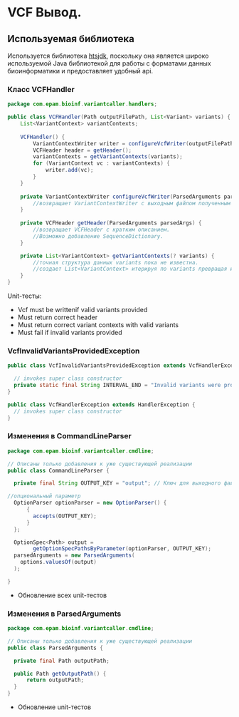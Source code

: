 # VCF Вывод.
## Используемая библиотека

Используется библиотека [htsjdk](https://github.com/samtools/htsjdk), поскольку она является широко используемой Java библиотекой для работы с форматами данных биоинформатики и предоставляет удобный api.

### Класс VCFHandler
```java
package com.epam.bioinf.variantcaller.handlers;

public class VCFHandler(Path outputFilePath, List<Variant> variants) {
	List<VariantContext> variantContexts;
	
	VCFHandler() {
		VariantContextWriter writer = configureVcfWriter(outputFilePath);
		VCFHeader header = getHeader();
		variantContexts = getVariantContexts(variants);
		for (VariantContext vc : variantContexts) {
			writer.add(vc);
		}
	}
	
	private VariantContextWriter configureVcfWriter(ParsedArguments parsedArgs) {
		//возвращает VariantContextWriter с выходным файлом полученным из ParsedArgs.
	}
	
	private VCFHeader getHeader(ParsedArguments parsedArgs) {
		//возвращает VCFHeader с кратким описанием.
		//Возможно добавление SequenceDictionary.
	}

	private List<VariantContext> getVariantContexts(? variants) {
		//точная структура данных variants пока не известна.
		//создает List<VariantContext> итерируя по variants превращая их в VariantContext через VariantContextBuilder
	}
}
```
Unit-тесты:
  * Vcf must be writtenif valid variants provided
  * Must return correct header
  * Must return correct variant contexts with valid variants
  * Must fail if invalid variants provided
  
### VcfInvalidVariantsProvidedException

```java
public class VcfInvalidVariantsProvidedException extends VcfHandlerException {

  // invokes super class constructor
  private static final String INTERVAL_END = "Invalid variants were provided";
}
```

```java
public class VcfHandlerException extends HandlerException {
  // invokes super class constructor
}
```
  

### Изменения в CommandLineParser
```java
package com.epam.bioinf.variantcaller.cmdline;

// Описаны только добавления к уже существующей реализации
public class CommandLineParser {

  private final String OUTPUT_KEY = "output"; // Ключ для выходного файла

//опциональный параметр
  OptionParser optionParser = new OptionParser() {
      {
        accepts(OUTPUT_KEY); 
      }
  };

  OptionSpec<Path> output =
  		getOptionSpecPathsByParameter(optionParser, OUTPUT_KEY);
  parsedArguments = new ParsedArguments(
    options.valuesOf(output)
  );

}
```
* Обновление всех unit-тестов

### Изменения в ParsedArguments
```java
package com.epam.bioinf.variantcaller.cmdline;

// Описаны только добавления к уже существующей реализации
public class ParsedArguments {

  private final Path outputPath;

  public Path getOutputPath() {
      return outputPath;
  }
}
```
* Обновление unit-тестов

